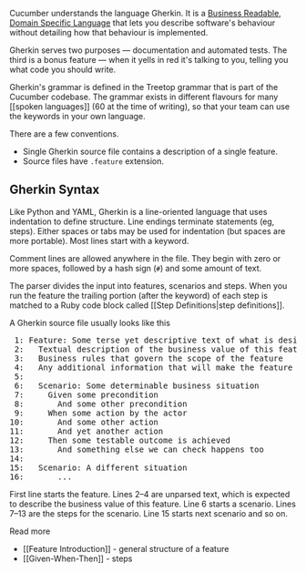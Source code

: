 Cucumber understands the language Gherkin. It is a [Business Readable, Domain Specific Language](https://martinfowler.com/bliki/BusinessReadableDSL.html) that lets you describe software's behaviour without detailing how that behaviour is implemented. 

Gherkin serves two purposes — documentation and automated tests. The third is a bonus feature — when it yells in red it's talking to you, telling you what code you should write.

Gherkin's grammar is defined in the Treetop grammar that is part of the Cucumber codebase. The grammar exists in different flavours for many [[spoken languages]] (60 at the time of writing), so that your team can use the keywords in your own language.

There are a few conventions.

* Single Gherkin source file contains a description of a single feature. 
* Source files have `.feature` extension.

## Gherkin Syntax

Like Python and YAML, Gherkin is a line-oriented language that uses indentation to define structure. Line endings terminate statements (eg, steps). Either spaces or tabs may be used for indentation (but spaces are more portable). Most lines start with a keyword.

Comment lines are allowed anywhere in the file. They begin with zero or more spaces, followed by a hash sign (`#`) and some amount of text.

The parser divides the input into features, scenarios and steps.  When you run the feature the trailing portion (after the keyword) of each step is matched to a Ruby code block called [[Step Definitions|step definitions]].

A Gherkin source file usually looks like this

<pre> 1: Feature: Some terse yet descriptive text of what is desired
 2:   Textual description of the business value of this feature
 3:   Business rules that govern the scope of the feature
 4:   Any additional information that will make the feature easier to understand
 5: 
 6:   Scenario: Some determinable business situation
 7:     Given some precondition
 8:       And some other precondition
 9:     When some action by the actor
10:       And some other action
11:       And yet another action
12:     Then some testable outcome is achieved
13:       And something else we can check happens too
14: 
15:   Scenario: A different situation
16:       ...
</pre>

First line starts the feature. Lines 2–4 are unparsed text, which is expected to describe the business value of this feature. Line 6 starts a scenario. Lines 7–13 are the steps for the scenario. Line 15 starts next scenario and so on.

Read more
* [[Feature Introduction]] - general structure of a feature
* [[Given-When-Then]] - steps
